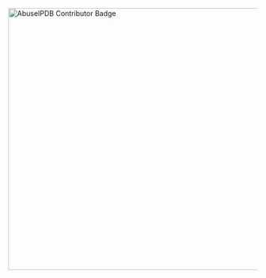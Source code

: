 <a href="https://www.abuseipdb.com/user/93722" title="AbuseIPDB is an IP address blacklist for webmasters and sysadmins to report IP addresses engaging in abusive behavior on their networks">
	<img src="https://www.abuseipdb.com/contributor/93722.svg" alt="AbuseIPDB Contributor Badge" style="width: 529px;">
</a>
